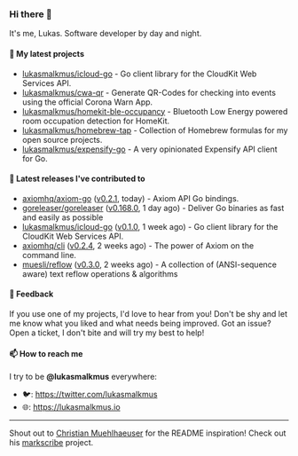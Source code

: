 ### Hi there 👋

It's me, Lukas. Software developer by day and night.

#### 🌱 My latest projects

- [lukasmalkmus/icloud-go](https://github.com/lukasmalkmus/icloud-go) - Go client library for the CloudKit Web Services API.
- [lukasmalkmus/cwa-qr](https://github.com/lukasmalkmus/cwa-qr) - Generate QR-Codes for checking into events using the official Corona Warn App.
- [lukasmalkmus/homekit-ble-occupancy](https://github.com/lukasmalkmus/homekit-ble-occupancy) - Bluetooth Low Energy powered room occupation detection for HomeKit.
- [lukasmalkmus/homebrew-tap](https://github.com/lukasmalkmus/homebrew-tap) - Collection of Homebrew formulas for my open source projects.
- [lukasmalkmus/expensify-go](https://github.com/lukasmalkmus/expensify-go) - A very opinionated Expensify API client for Go.

#### 🔭 Latest releases I've contributed to

- [axiomhq/axiom-go](https://github.com/axiomhq/axiom-go) ([v0.2.1](https://github.com/axiomhq/axiom-go/releases/tag/v0.2.1), today) - Axiom API Go bindings.
- [goreleaser/goreleaser](https://github.com/goreleaser/goreleaser) ([v0.168.0](https://github.com/goreleaser/goreleaser/releases/tag/v0.168.0), 1 day ago) - Deliver Go binaries as fast and easily as possible
- [lukasmalkmus/icloud-go](https://github.com/lukasmalkmus/icloud-go) ([v0.1.0](https://github.com/lukasmalkmus/icloud-go/releases/tag/v0.1.0), 1 week ago) - Go client library for the CloudKit Web Services API.
- [axiomhq/cli](https://github.com/axiomhq/cli) ([v0.2.4](https://github.com/axiomhq/cli/releases/tag/v0.2.4), 2 weeks ago) - The power of Axiom on the command line.
- [muesli/reflow](https://github.com/muesli/reflow) ([v0.3.0](https://github.com/muesli/reflow/releases/tag/v0.3.0), 2 weeks ago) - A collection of (ANSI-sequence aware) text reflow operations &amp; algorithms

#### 💬 Feedback

If you use one of my projects, I'd love to hear from you! Don't be shy and let
me know what you liked and what needs being improved. Got an issue? Open a
ticket, I don't bite and will try my best to help!

#### 📫 How to reach me

I try to be **@lukasmalkmus** everywhere:

- 🐦: https://twitter.com/lukasmalkmus
- 🌐: https://lukasmalkmus.io

---

Shout out to [Christian Muehlhaeuser](https://github.com/muesli) for the README
inspiration! Check out his [markscribe](https://github.com/muesli/markscribe)
project.
